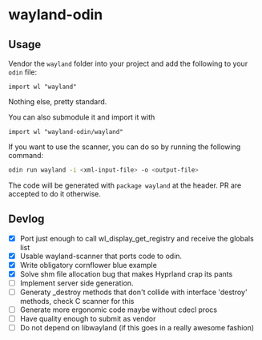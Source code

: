 # wayland-odin

## Usage
Vendor the `wayland` folder into your project and add the following to your `odin` file:

```odin
import wl "wayland"

```
Nothing else, pretty standard.

You can also submodule it and import it with
```odin
import wl "wayland-odin/wayland"
```

If you want to use the scanner, you can do so by running the following command:

```bash
odin run wayland -i <xml-input-file> -o <output-file>
```
The code will be generated with `package wayland` at the header. PR are accepted to do it otherwise.

## Devlog
- [x] Port just enough to call wl_display_get_registry and receive the globals list
- [x] Usable wayland-scanner that ports code to odin.
- [x] Write obligatory cornflower blue example
- [x] Solve shm file allocation bug that makes Hyprland crap its pants
- [ ] Implement server side generation.
- [ ] Generaty _destroy methods that don't collide with interface 'destroy' methods, check C scanner for this
- [ ] Generate more ergonomic code maybe without cdecl procs
- [ ] Have quality enough to submit as vendor
- [ ] Do not depend on libwayland (if this goes in a really awesome fashion)
